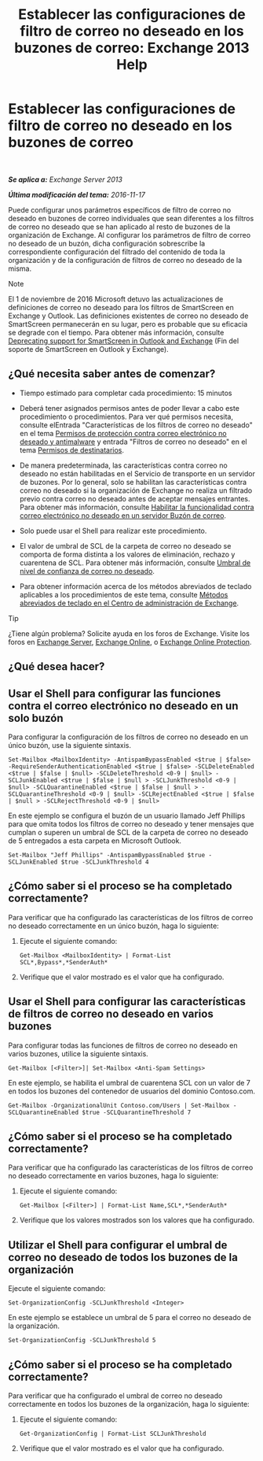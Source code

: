 ﻿---
title: 'Establecer las configuraciones de filtro de correo no deseado en los buzones de correo: Exchange 2013 Help'
TOCTitle: Establecer las configuraciones de filtro de correo no deseado en los buzones de correo
ms:assetid: 868d7fd8-e817-46ba-9b67-edf2f50b9494
ms:mtpsurl: https://technet.microsoft.com/es-es/library/Bb123559(v=EXCHG.150)
ms:contentKeyID: 49895752
ms.date: 05/22/2018
mtps_version: v=EXCHG.150
ms.translationtype: MT
---

# Establecer las configuraciones de filtro de correo no deseado en los buzones de correo

 

_**Se aplica a:** Exchange Server 2013_

_**Última modificación del tema:** 2016-11-17_

Puede configurar unos parámetros específicos de filtro de correo no deseado en buzones de correo individuales que sean diferentes a los filtros de correo no deseado que se han aplicado al resto de buzones de la organización de Exchange. Al configurar los parámetros de filtro de correo no deseado de un buzón, dicha configuración sobrescribe la correspondiente configuración del filtrado del contenido de toda la organización y de la configuración de filtros de correo no deseado de la misma.


> [!NOTE]
> El 1 de noviembre de 2016 Microsoft detuvo las actualizaciones de definiciones de correo no deseado para los filtros de SmartScreen en Exchange y Outlook. Las definiciones existentes de correo no deseado de SmartScreen permanecerán en su lugar, pero es probable que su eficacia se degrade con el tiempo. Para obtener más información, consulte <A href="https://go.microsoft.com/fwlink/p/?linkid=835894">Deprecating support for SmartScreen in Outlook and Exchange</A> (Fin del soporte de SmartScreen en Outlook y Exchange).



## ¿Qué necesita saber antes de comenzar?

  - Tiempo estimado para completar cada procedimiento: 15 minutos

  - Deberá tener asignados permisos antes de poder llevar a cabo este procedimiento o procedimientos. Para ver qué permisos necesita, consulte elEntrada "Características de los filtros de correo no deseado" en el tema [Permisos de protección contra correo electrónico no deseado y antimalware](anti-spam-and-anti-malware-permissions-exchange-2013-help.md) y entrada "Filtros de correo no deseado" en el tema [Permisos de destinatarios](recipients-permissions-exchange-2013-help.md).

  - De manera predeterminada, las características contra correo no deseado no están habilitadas en el Servicio de transporte en un servidor de buzones. Por lo general, solo se habilitan las características contra correo no deseado si la organización de Exchange no realiza un filtrado previo contra correo no deseado antes de aceptar mensajes entrantes. Para obtener más información, consulte [Habilitar la funcionalidad contra correo electrónico no deseado en un servidor Buzón de correo](enable-anti-spam-functionality-on-mailbox-servers-exchange-2013-help.md).

  - Solo puede usar el Shell para realizar este procedimiento.

  - El valor de umbral de SCL de la carpeta de correo no deseado se comporta de forma distinta a los valores de eliminación, rechazo y cuarentena de SCL. Para obtener más información, consulte [Umbral de nivel de confianza de correo no deseado](spam-confidence-level-threshold-exchange-2013-help.md).

  - Para obtener información acerca de los métodos abreviados de teclado aplicables a los procedimientos de este tema, consulte [Métodos abreviados de teclado en el Centro de administración de Exchange](keyboard-shortcuts-in-the-exchange-admin-center-exchange-online-protection-help.md).


> [!TIP]
> ¿Tiene algún problema? Solicite ayuda en los foros de Exchange. Visite los foros en <A href="https://go.microsoft.com/fwlink/p/?linkid=60612">Exchange Server</A>, <A href="https://go.microsoft.com/fwlink/p/?linkid=267542">Exchange Online</A>, o <A href="https://go.microsoft.com/fwlink/p/?linkid=285351">Exchange Online Protection</A>.



## ¿Qué desea hacer?

## Usar el Shell para configurar las funciones contra el correo electrónico no deseado en un solo buzón

Para configurar la configuración de los filtros de correo no deseado en un único buzón, use la siguiente sintaxis.

    Set-Mailbox <MailboxIdentity> -AntispamBypassEnabled <$true | $false> -RequireSenderAuthenticationEnabled <$true | $false> -SCLDeleteEnabled <$true | $false | $null> -SCLDeleteThreshold <0-9 | $null> -SCLJunkEnabled <$true | $false | $null > -SCLJunkThreshold <0-9 | $null> -SCLQuarantineEnabled <$true | $false | $null > -SCLQuarantineThreshold <0-9 | $null> -SCLRejectEnabled <$true | $false | $null > -SCLRejectThreshold <0-9 | $null>

En este ejemplo se configura el buzón de un usuario llamado Jeff Phillips para que omita todos los filtros de correo no deseado y tener mensajes que cumplan o superen un umbral de SCL de la carpeta de correo no deseado de 5 entregados a esta carpeta en Microsoft Outlook.

    Set-Mailbox "Jeff Phillips" -AntispamBypassEnabled $true -SCLJunkEnabled $true -SCLJunkThreshold 4

## ¿Cómo saber si el proceso se ha completado correctamente?

Para verificar que ha configurado las características de los filtros de correo no deseado correctamente en un único buzón, haga lo siguiente:

1.  Ejecute el siguiente comando:
    
        Get-Mailbox <MailboxIdentity> | Format-List SCL*,Bypass*,*SenderAuth*

2.  Verifique que el valor mostrado es el valor que ha configurado.

## Usar el Shell para configurar las características de filtros de correo no deseado en varios buzones

Para configurar todas las funciones de filtros de correo no deseado en varios buzones, utilice la siguiente sintaxis.

    Get-Mailbox [<Filter>]| Set-Mailbox <Anti-Spam Settings>

En este ejemplo, se habilita el umbral de cuarentena SCL con un valor de 7 en todos los buzones del contenedor de usuarios del dominio Contoso.com.

    Get-Mailbox -OrganizationalUnit Contoso.com/Users | Set-Mailbox -SCLQuarantineEnabled $true -SCLQuarantineThreshold 7

## ¿Cómo saber si el proceso se ha completado correctamente?

Para verificar que ha configurado las características de los filtros de correo no deseado correctamente en varios buzones, haga lo siguiente:

1.  Ejecute el siguiente comando:
    
        Get-Mailbox [<Filter>] | Format-List Name,SCL*,*SenderAuth*

2.  Verifique que los valores mostrados son los valores que ha configurado.

## Utilizar el Shell para configurar el umbral de correo no deseado de todos los buzones de la organización

Ejecute el siguiente comando:

    Set-OrganizationConfig -SCLJunkThreshold <Integer>

En este ejemplo se establece un umbral de 5 para el correo no deseado de la organización.

    Set-OrganizationConfig -SCLJunkThreshold 5

## ¿Cómo saber si el proceso se ha completado correctamente?

Para verificar que ha configurado el umbral de correo no deseado correctamente en todos los buzones de la organización, haga lo siguiente:

1.  Ejecute el siguiente comando:
    
        Get-OrganizationConfig | Format-List SCLJunkThreshold

2.  Verifique que el valor mostrado es el valor que ha configurado.

